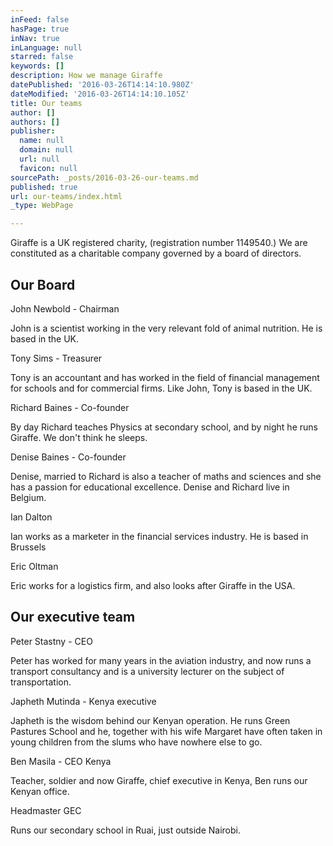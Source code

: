 ```yaml
---
inFeed: false
hasPage: true
inNav: true
inLanguage: null
starred: false
keywords: []
description: How we manage Giraffe
datePublished: '2016-03-26T14:14:10.980Z'
dateModified: '2016-03-26T14:14:10.105Z'
title: Our teams
author: []
authors: []
publisher:
  name: null
  domain: null
  url: null
  favicon: null
sourcePath: _posts/2016-03-26-our-teams.md
published: true
url: our-teams/index.html
_type: WebPage

---
```

Giraffe is a UK registered charity, (registration number 1149540.)  We are constituted as a charitable company governed by  a board of directors.

## Our Board

John Newbold - Chairman

John is a scientist working in the very relevant fold of animal nutrition.  He is based in the UK.

Tony Sims  - Treasurer

Tony is an accountant and has worked in the field of financial management for schools and for commercial firms. Like John, Tony is based in the UK.

Richard Baines - Co-founder

By day Richard teaches Physics at secondary school, and by night he runs Giraffe.  We don't think he sleeps.

Denise Baines - Co-founder

Denise, married to Richard is also a teacher of maths and sciences and she has a passion for educational excellence. Denise and Richard live in Belgium.

Ian Dalton

Ian works as a marketer in the financial services industry.  He is based in Brussels

Eric Oltman

Eric works for a logistics firm, and also looks after Giraffe in the USA.

## Our executive team

Peter Stastny - CEO

Peter has worked for many  years in the aviation industry, and now runs a transport consultancy and is a university lecturer on the subject of transportation.

Japheth Mutinda - Kenya executive

Japheth is the wisdom behind our Kenyan operation.  He runs Green Pastures School and he, together with his wife Margaret have often taken in young children from the slums who have nowhere else to go.

Ben Masila - CEO Kenya

Teacher, soldier and now Giraffe, chief executive in Kenya, Ben runs our Kenyan office.

Headmaster GEC

Runs our secondary school in Ruai, just outside Nairobi.